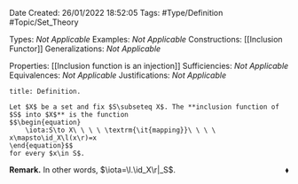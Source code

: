 <div class="topSpace"></div>

Date Created: 26/01/2022 18:52:05
Tags: #Type/Definition #Topic/Set_Theory

Types: _Not Applicable_
Examples: _Not Applicable_ 
Constructions: [[Inclusion Functor]]
Generalizations: _Not Applicable_

Properties: [[Inclusion function is an injection]]
Sufficiencies: _Not Applicable_
Equivalences: _Not Applicable_
Justifications: _Not Applicable_

``` ad-Definition
title: Definition.

Let $X$ be a set and fix $S\subseteq X$. The **inclusion function of $S$ into $X$** is the function
$$\begin{equation}
    \iota:S\to X\ \ \ \ \textrm{\it{mapping}}\ \ \ \ x\mapsto\id_X\l(x\r)=x
\end{equation}$$
for every $x\in S$.

```

<b>Remark.</b> In other words, $\iota=\l.\id_X\r|_S$.<span style="float:right;">$\blacklozenge$</span>
